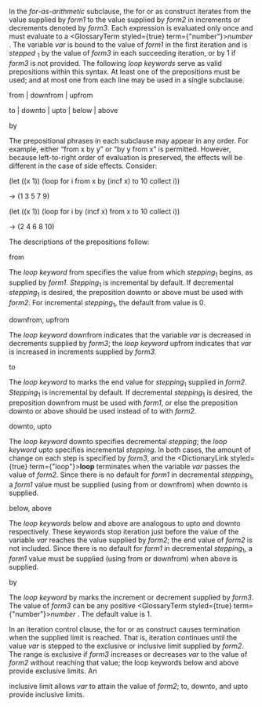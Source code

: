  



In the *for-as-arithmetic* subclause, the for or as construct iterates from the value supplied by *form1* to the value supplied by *form2* in increments or decrements denoted by *form3*. Each expression is evaluated only once and must evaluate to a <GlossaryTerm styled={true} term={"number"}><i>number</i></GlossaryTerm> . The variable *var* is bound to the value of *form1* in the first iteration and is *stepped* <sub>1</sub> by the value of *form3* in each succeeding iteration, or by 1 if *form3* is not provided. The following *loop keywords* serve as valid prepositions within this syntax. At least one of the prepositions must be used; and at most one from each line may be used in a single subclause. 



from | downfrom | upfrom 



to | downto | upto | below | above 



by 



The prepositional phrases in each subclause may appear in any order. For example, either “from x by y” or “by y from x” is permitted. However, because left-to-right order of evaluation is preserved, the effects will be different in the case of side effects. Consider: 



(let ((x 1)) (loop for i from x by (incf x) to 10 collect i)) 



→ (1 3 5 7 9) 



(let ((x 1)) (loop for i by (incf x) from x to 10 collect i)) 



→ (2 4 6 8 10) 



The descriptions of the prepositions follow: 



from 



The *loop keyword* from specifies the value from which *stepping*<sub>1</sub> begins, as supplied by *form1*. *Stepping*<sub>1</sub> is incremental by default. If decremental *stepping*<sub>1</sub> is desired, the preposition downto or above must be used with *form2*. For incremental *stepping*<sub>1</sub>, the default from value is 0. 







 



 



downfrom, upfrom 



The *loop keyword* downfrom indicates that the variable *var* is decreased in decrements supplied by *form3*; the *loop keyword* upfrom indicates that *var* is increased in increments supplied by *form3*. 



to 



The *loop keyword* to marks the end value for *stepping*<sub>1</sub> supplied in *form2*. *Stepping*<sub>1</sub> is incremental by default. If decremental *stepping*<sub>1</sub> is desired, the preposition downfrom must be used with *form1*, or else the preposition downto or above should be used instead of to with *form2*. 



downto, upto 



The *loop keyword* downto specifies decremental *stepping*; the *loop keyword* upto specifies incremental *stepping*. In both cases, the amount of change on each step is specified by *form3*, and the <DictionaryLink styled={true} term={"loop"}><b>loop</b></DictionaryLink> terminates when the variable *var* passes the value of *form2*. Since there is no default for *form1* in decremental *stepping*<sub>1</sub>, a *form1* value must be supplied (using from or downfrom) when downto is supplied. 



below, above 



The *loop keywords* below and above are analogous to upto and downto respectively. These keywords stop iteration just before the value of the variable *var* reaches the value supplied by *form2*; the end value of *form2* is not included. Since there is no default for *form1* in decremental *stepping*<sub>1</sub>, a *form1* value must be supplied (using from or downfrom) when above is supplied. 



by 



The *loop keyword* by marks the increment or decrement supplied by *form3*. The value of *form3* can be any positive <GlossaryTerm styled={true} term={"number"}><i>number</i></GlossaryTerm> . The default value is 1. 



In an iteration control clause, the for or as construct causes termination when the supplied limit is reached. That is, iteration continues until the value *var* is stepped to the exclusive or inclusive limit supplied by *form2*. The range is exclusive if *form3* increases or decreases *var* to the value of *form2* without reaching that value; the loop keywords below and above provide exclusive limits. An 



inclusive limit allows *var* to attain the value of *form2*; to, downto, and upto provide inclusive limits. 